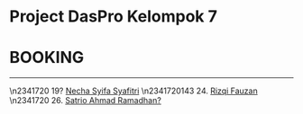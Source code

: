 # Project DasPro Kelompok 7

# BOOKING
---
\n2341720 19? [Necha Syifa Syafitri](https://github.com/nechasyifa)
\n2341720143 24. [Rizqi Fauzan](https://github.com/Ruphasa)
\n2341720 26. [Satrio Ahmad Ramadhan?](https://github.com/SatrioHubs)
